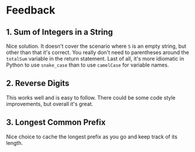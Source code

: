 # Feedback

## 1. Sum of Integers in a String

Nice solution. It doesn't cover the scenario where `S` is an empty string, but
other than that it's correct. You really don't need to parentheses around the
`totalSum` variable in the return statement. Last of all, it's more idiomatic
in Python to use `snake_case` than to use `camelCase` for variable names.

## 2. Reverse Digits

This works well and is easy to follow. There could be some code style
improvements, but overall it's great.

## 3. Longest Common Prefix

Nice choice to cache the longest prefix as you go and keep track of its length.
